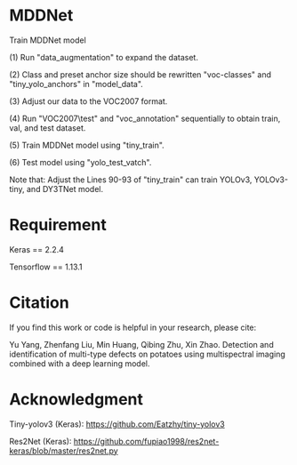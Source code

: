 # MDDNet
Train MDDNet model

(1) Run "data_augmentation" to expand the dataset.

(2) Class and preset anchor size should be rewritten "voc-classes" and "tiny_yolo_anchors" in "model_data".

(3) Adjust our data to the VOC2007 format. 

(4) Run "VOC2007\test" and "voc_annotation" sequentially to obtain train, val, and test dataset.

(5) Train MDDNet model using "tiny_train".

(6) Test model using "yolo_test_vatch".

Note that: Adjust the Lines 90-93 of "tiny_train" can train YOLOv3, YOLOv3-tiny, and DY3TNet model.

# Requirement
Keras == 2.2.4

Tensorflow == 1.13.1

# Citation
If you find this work or code is helpful in your research, please cite:

Yu Yang, Zhenfang Liu, Min Huang, Qibing Zhu, Xin Zhao. Detection and identification of multi-type defects on potatoes using multispectral imaging combined with a deep learning model.

# Acknowledgment
Tiny-yolov3 (Keras): https://github.com/Eatzhy/tiny-yolov3

Res2Net (Keras): https://github.com/fupiao1998/res2net-keras/blob/master/res2net.py


